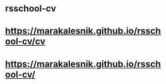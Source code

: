 # rsschool-cv
# https://marakalesnik.github.io/rsschool-cv/cv
# https://marakalesnik.github.io/rsschool-cv/
